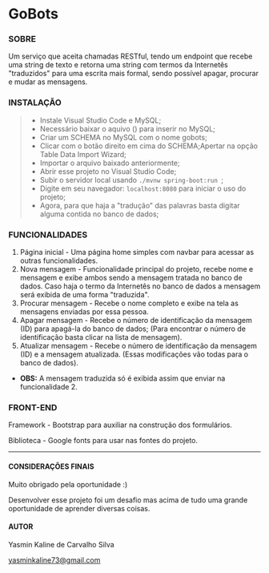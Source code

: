 # GoBots

### SOBRE
Um serviço que aceita chamadas RESTful, tendo um endpoint que recebe uma string de texto e retorna uma string com termos da Internetês "traduzidos" para uma escrita mais formal, sendo possível apagar, procurar e mudar as mensagens.

### INSTALAÇÃO
> - Instale Visual Studio Code e MySQL;
> - Necessário baixar o aquivo () para inserir no MySQL;
> - Criar um SCHEMA no MySQL com o nome gobots;
> - Clicar com o botão direito em cima do SCHEMA;Apertar na opção Table Data Import Wizard; 
> - Importar o arquivo baixado anteriormente;
> - Abrir esse projeto no Visual Studio Code;
> - Subir o servidor local usando `./mvnw spring-boot:run `;
> - Digite em seu navegador: `localhost:8080` para iniciar o uso do projeto; 
> - Agora, para que haja a "tradução" das palavras basta digitar alguma contida no banco de dados;

### FUNCIONALIDADES 

1. Página inicial - Uma página home simples com navbar para acessar as outras funcionalidades.
2. Nova mensagem - Funcionalidade principal do projeto, recebe nome e mensagem e exibe ambos sendo a mensagem tratada no banco de dados. Caso haja o termo da Internetês no banco de dados a mensagem será exibida de uma forma "traduzida".
3. Procurar mensagem - Recebe o nome completo e exibe na tela as mensagens enviadas por essa pessoa.
4. Apagar mensagem - Recebe o número de identificação da mensagem (ID) para apagá-la do banco de dados; (Para encontrar o número de identificação basta clicar na lista de mensagem).
5. Atualizar mensagem - Recebe o número de identificação da mensagem (ID) e a mensagem atualizada. (Essas modificações vão todas para o banco de dados).
- **OBS:** A mensagem traduzida só é exibida assim que enviar na funcionalidade 2.

### FRONT-END
Framework - Bootstrap para auxiliar na construção dos formulários.
>
Biblioteca - Google fonts para usar nas fontes do projeto.

----------------------------
#### CONSIDERAÇÕES FINAIS
Muito obrigado pela oportunidade :)
>
Desenvolver esse projeto foi um desafio mas acima de tudo uma grande oportunidade de aprender diversas coisas.

#### AUTOR
Yasmin Kaline de Carvalho  Silva
>
yasminkaline73@gmail.com
